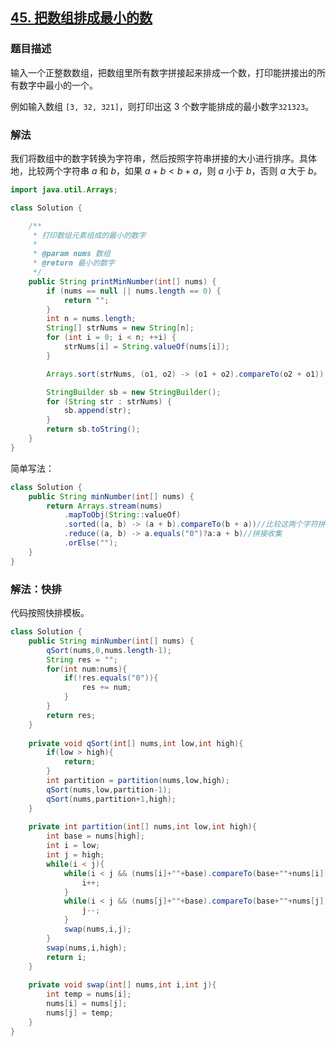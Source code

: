 ## [45. 把数组排成最小的数](https://leetcode.cn/problems/ba-shu-zu-pai-cheng-zui-xiao-de-shu-lcof/)

### 题目描述

输入一个正整数数组，把数组里所有数字拼接起来排成一个数，打印能拼接出的所有数字中最小的一个。

例如输入数组 `[3, 32, 321]`，则打印出这 3 个数字能排成的最小数字`321323`。

### 解法
我们将数组中的数字转换为字符串，然后按照字符串拼接的大小进行排序。具体地，比较两个字符串 $a$ 和 $b$，如果 $a + b < b + a$，则 $a$ 小于 $b$，否则 $a$ 大于 $b$。
```java
import java.util.Arrays;

class Solution {

    /**
     * 打印数组元素组成的最小的数字
     *
     * @param nums 数组
     * @return 最小的数字
     */
    public String printMinNumber(int[] nums) {
        if (nums == null || nums.length == 0) {
            return "";
        }
        int n = nums.length;
        String[] strNums = new String[n];
        for (int i = 0; i < n; ++i) {
            strNums[i] = String.valueOf(nums[i]);
        }

        Arrays.sort(strNums, (o1, o2) -> (o1 + o2).compareTo(o2 + o1));

        StringBuilder sb = new StringBuilder();
        for (String str : strNums) {
            sb.append(str);
        }
        return sb.toString();
    }
}
```
简单写法：
```java
class Solution {
    public String minNumber(int[] nums) {
        return Arrays.stream(nums)
            .mapToObj(String::valueOf)
            .sorted((a, b) -> (a + b).compareTo(b + a))//比较这两个字符拼接后ASCII码比较大小
            .reduce((a, b) -> a.equals("0")?a:a + b)//拼接收集
            .orElse("");
    }
}
```

### 解法：快排
代码按照快排模板。
```java
class Solution {
    public String minNumber(int[] nums) {
        qSort(nums,0,nums.length-1);
        String res = "";
        for(int num:nums){
            if(!res.equals("0")){
                res += num;
            }
        }
        return res;
    }
    
    private void qSort(int[] nums,int low,int high){
        if(low > high){
            return;
        }
        int partition = partition(nums,low,high);
        qSort(nums,low,partition-1);
        qSort(nums,partition+1,high);
    }
    
    private int partition(int[] nums,int low,int high){
        int base = nums[high];
        int i = low;
        int j = high;
        while(i < j){
            while(i < j && (nums[i]+""+base).compareTo(base+""+nums[i])<=0){
                i++;
            }
            while(i < j && (nums[j]+""+base).compareTo(base+""+nums[j])>=0){
                j--;
            }
            swap(nums,i,j);
        }
        swap(nums,i,high);
        return i;
    }
    
    private void swap(int[] nums,int i,int j){
        int temp = nums[i];
        nums[i] = nums[j];
        nums[j] = temp;
    }
}
```

